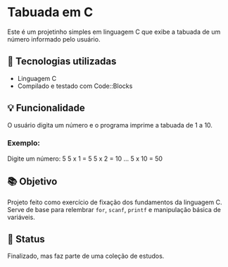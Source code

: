 # Tabuada em C

Este é um projetinho simples em linguagem C que exibe a tabuada de um número informado pelo usuário.

## 🔧 Tecnologias utilizadas
- Linguagem C
- Compilado e testado com Code::Blocks

## 💡 Funcionalidade
O usuário digita um número e o programa imprime a tabuada de 1 a 10.

### Exemplo:
Digite um número:
5
5 x 1 = 5
5 x 2 = 10
...
5 x 10 = 50


## 📚 Objetivo
Projeto feito como exercício de fixação dos fundamentos da linguagem C.  
Serve de base para relembrar `for`, `scanf`, `printf` e manipulação básica de variáveis.

## 🚧 Status
Finalizado, mas faz parte de uma coleção de estudos.
